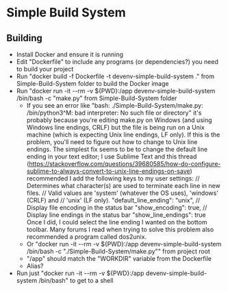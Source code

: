 # Simple Build System

## Building
- Install Docker and ensure it is running
- Edit "Dockerfile" to include any programs (or dependencies?) you need to build your project
- Run "docker build -f Dockerfile -t devenv-simple-build-system ." from Simple-Build-System folder to build the Docker image
- Run "docker run -it --rm -v ${PWD}:/app devenv-simple-build-system /bin/bash -c "make.py" from Simple-Build-System folder
	- If you see an error like "bash: ./Simple-Build-System/make.py: /bin/python3^M: bad interpreter: No such file or directory" it's probably because you're editing make.py on Windows (and using Windows line endings, CRLF) but the file is being run on a Unix machine (which is expecting Unix line endings, LF only). If this is the problem, you'll need to figure out how to change to Unix line endings. The simplest fix seems to be to change the default line ending in your text editor; I use Sublime Text and this thread (https://stackoverflow.com/questions/39680585/how-do-configure-sublime-to-always-convert-to-unix-line-endings-on-save) recommended I add the following keys to my user settings:
	// Determines what character(s) are used to terminate each line in new files.
    // Valid values are 'system' (whatever the OS uses), 'windows' (CRLF) and
    // 'unix' (LF only).
    "default_line_ending": "unix",
    // Display file encoding in the status bar
    "show_encoding": true,
    // Display line endings in the status bar
    "show_line_endings": true
    Once I did, I could select the line ending I wanted on the bottom toolbar. Many forums I read when trying to solve this problem also recommended a program called dos2unix. 
	- Or "docker run -it --rm -v ${PWD}:/app devenv-simple-build-system /bin/bash -c "./Simple-Build-System/make.py"" from project root
	- "/app" should match the "WORKDIR" variable from the Dockerfile
	- Alias?
- Run just "docker run -it --rm -v ${PWD}:/app devenv-simple-build-system /bin/bash" to get to a shell